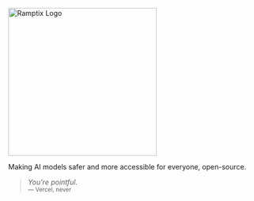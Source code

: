 <img alt="Ramptix Logo"
     src="https://img.shields.io/badge/%E2%AC%9C%20%E2%94%82%20Ramptix-%23202020?style=for-the-badge"
     width="300"
  />

Making AI models safer and more accessible for everyone, open-source.

> *You're pointful.*<br />
> <sub>— Vercel, never</sub>
